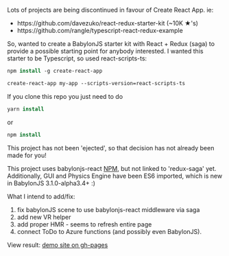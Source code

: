 Lots of projects are being discontinued in favour of Create React App.  ie:
<ul>
<li>https://github.com/davezuko/react-redux-starter-kit (~10K ★'s)</li>
<li>https://github.com/rangle/typescript-react-redux-example</li>
</ul>

So, wanted to create a BabylonJS starter kit with React + Redux (saga) to provide a possible starting point for anybody interested.  I wanted this starter to be Typescript, so used react-scripts-ts:

```csh
npm install -g create-react-app

create-react-app my-app --scripts-version=react-scripts-ts
```

If you clone this repo you just need to do
```csh
yarn install
```
or
```csh
npm install
```

This project has not been 'ejected', so that decision has not already been made for you!

This project uses babylonjs-react [NPM](https://www.npmjs.com/package/react-babylonjs), but not linked to 'redux-saga' yet.  Additionally, GUI and Physics Engine have been ES6 imported, which is new in BabylonJS 3.1.0-alpha3.4+ :)

What I intend to add/fix:
<ol>
<li>fix babylonJS scene to use babylonjs-react middleware via saga</li>
<li>add new VR helper</li>
<li>add proper HMR - seems to refresh entire page</li>
<li>connect ToDo to Azure functions (and possibly even BabylonJS).</li>
</ol>

View result: [demo site on gh-pages](https://brianzinn.github.io/create-react-app-typescript-babylonjs/)